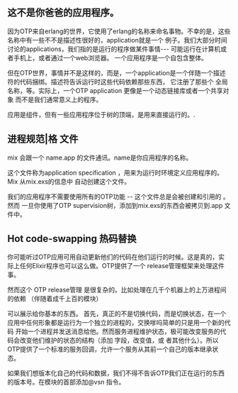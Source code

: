 这不是你爸爸的应用程序。
-------

因为OTP来自erlang的世界，它使用了erlang的名称来命名事物。不幸的是，这些名称中有一些不不是描述性很好的，application就是一个
例子。我们大部分时间讨论的applications，我们指的是运行的程序做某件事情--- 可能运行在计算机或者手机上，或者通过一个web浏览器。
一个应用程序是一个自包含整体。

但在OTP世界，事情并不是这样的，而是，一个application是一个伴随一个描述符的代码捆绑。描述符告诉运行时这些代码依赖那些东西，
它注册了那些个 全局名称，等。实际上，一个OTP application 更像是一个动态链接库或者一个共享对象 而不是我们通常意义上的程序。

应用是组件，但有一些应用程序位于树的顶端，是用来直接运行的。.

## 进程规范|格 文件
mix 会跟一个 name.app 的文件通讯。name是你应用程序的名称。

这个文件称为application specification ，用来为运行时环境定义应用程序的。Mix 从mix.exs的信息中 自动创建这个文件。

我们的应用程序不需要使用所有的OTP功能 -- 这个文件总是会被创建和引用的 。
然而 一旦你使用了OTP supervision树，添加到mix.exs的东西会被拷贝到.app 文件中。


Hot code-swapping 热码替换
------------

你可能听过OTP应用可用自动更新他们的代码在他们运行的时候。这是真的，实际上任何Elixir程序也可以这么做。OTP提供了一个
release管理框架来处理这件事。

然而这个 OTP release管理 是很复杂的。比如处理在几千个机器上的上万进程间的依赖 （伴随着成千上百的模块）

可以展示给你基本的东西。
首先，真正的不是切换代码，而是切换状态，在一个应用中任何形象都是运行为一个独立的进程的，交换嗲吗简单的只是用一个新的代码
开始一个进程并发送消息给他。然而服务进程维护状态，极可能改变服务的代码会改变他们维护的状态的结构（添加 字段，改变值，或
者其他什么）。所以OTP提供了一个标准的服务回调，允许一个服务从其前一个自己的版本继承状态。

如果我们想版本化自己的代码和数据，我们不得不告诉OTP我们正在运行的东西的版本号。在模块的首部添加@vsn 指令。

